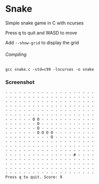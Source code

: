 # Snake

Simple snake game in C with ncurses

Press <kbd>q</kbd> to quit and WASD to move

Add `--show-grid` to display the grid

###### Compiling
`gcc snake.c -std=c99 -lncurses -o snake`

### Screenshot

```
- - - - - - - - - - - - - - - - - - - -
- - - - - - - - - - - - - - - - - - - -
- - - - - - - - - - - - - - - - - - - -
- - - - - - - - - - - - - - - - - - - -
- - - - - - - - - - - - - - - - - - - -
- - - - - - - - - - - - - - - - - - - -
- - - - - - O O - - - - - - - - - - - -
- - - - - - - O - - - - - - - - - - - -
- - - - - - - O - - - - - - - - - - - -
- - - - - - - O O O O - - - - - - - - -
- - - - - - - - - - O - - - - - - - - -
- - - - - - - - - - - - - - - - - - - -
- - - - - - - - - - - - - - - - - - - -
- - - - - - - - - - - - - - - - - - - -
- - - - - - - - - - - - - - - # - - - -
- - - - - - - - - - - - - - - - - - - -
- - - - - - - - - - - - - - - - - - - -
- - - - - - - - - - - - - - - - - - - -
- - - - - - - - - - - - - - - - - - - -
Press q to quit. Score: 9
```
